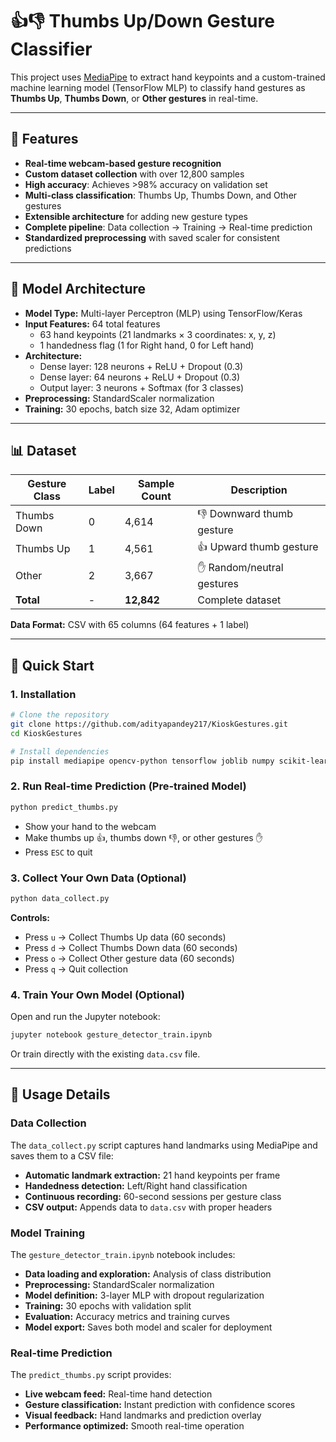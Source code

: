 # 👍👎 Thumbs Up/Down Gesture Classifier

This project uses [MediaPipe](https://google.github.io/mediapipe/) to extract hand keypoints and a custom-trained machine learning model (TensorFlow MLP) to classify hand gestures as **Thumbs Up**, **Thumbs Down**, or **Other gestures** in real-time.

---

## 📌 Features

- **Real-time webcam-based gesture recognition**
- **Custom dataset collection** with over 12,800 samples
- **High accuracy**: Achieves >98% accuracy on validation set
- **Multi-class classification**: Thumbs Up, Thumbs Down, and Other gestures
- **Extensible architecture** for adding new gesture types
- **Complete pipeline**: Data collection → Training → Real-time prediction
- **Standardized preprocessing** with saved scaler for consistent predictions

---

## 🧠 Model Architecture

- **Model Type:** Multi-layer Perceptron (MLP) using TensorFlow/Keras
- **Input Features:** 64 total features
  - 63 hand keypoints (21 landmarks × 3 coordinates: x, y, z)
  - 1 handedness flag (1 for Right hand, 0 for Left hand)
- **Architecture:**
  - Dense layer: 128 neurons + ReLU + Dropout (0.3)
  - Dense layer: 64 neurons + ReLU + Dropout (0.3)
  - Output layer: 3 neurons + Softmax (for 3 classes)
- **Preprocessing:** StandardScaler normalization
- **Training:** 30 epochs, batch size 32, Adam optimizer

---

## 📊 Dataset

| Gesture Class | Label | Sample Count | Description |
|---------------|-------|--------------|-------------|
| Thumbs Down   | 0     | 4,614        | 👎 Downward thumb gesture |
| Thumbs Up     | 1     | 4,561        | 👍 Upward thumb gesture |
| Other         | 2     | 3,667        | ✋ Random/neutral gestures |
| **Total**     | -     | **12,842**   | Complete dataset |

**Data Format:** CSV with 65 columns (64 features + 1 label)

---

## 🚀 Quick Start

### 1. Installation

```bash
# Clone the repository
git clone https://github.com/adityapandey217/KioskGestures.git
cd KioskGestures

# Install dependencies
pip install mediapipe opencv-python tensorflow joblib numpy scikit-learn matplotlib pandas
```

### 2. Run Real-time Prediction (Pre-trained Model)

```bash
python predict_thumbs.py
```

- Show your hand to the webcam
- Make thumbs up 👍, thumbs down 👎, or other gestures ✋
- Press `ESC` to quit

### 3. Collect Your Own Data (Optional)

```bash
python data_collect.py
```

**Controls:**
- Press `u` → Collect Thumbs Up data (60 seconds)
- Press `d` → Collect Thumbs Down data (60 seconds)  
- Press `o` → Collect Other gesture data (60 seconds)
- Press `q` → Quit collection

### 4. Train Your Own Model (Optional)

Open and run the Jupyter notebook:
```bash
jupyter notebook gesture_detector_train.ipynb
```

Or train directly with the existing `data.csv` file.


---

## 🔧 Usage Details

### Data Collection

The `data_collect.py` script captures hand landmarks using MediaPipe and saves them to a CSV file:

- **Automatic landmark extraction:** 21 hand keypoints per frame
- **Handedness detection:** Left/Right hand classification
- **Continuous recording:** 60-second sessions per gesture class
- **CSV output:** Appends data to `data.csv` with proper headers

### Model Training

The `gesture_detector_train.ipynb` notebook includes:

- **Data loading and exploration:** Analysis of class distribution
- **Preprocessing:** StandardScaler normalization
- **Model definition:** 3-layer MLP with dropout regularization
- **Training:** 30 epochs with validation split
- **Evaluation:** Accuracy metrics and training curves
- **Model export:** Saves both model and scaler for deployment

### Real-time Prediction

The `predict_thumbs.py` script provides:

- **Live webcam feed:** Real-time hand detection
- **Gesture classification:** Instant prediction with confidence scores
- **Visual feedback:** Hand landmarks and prediction overlay
- **Performance optimized:** Smooth real-time operation